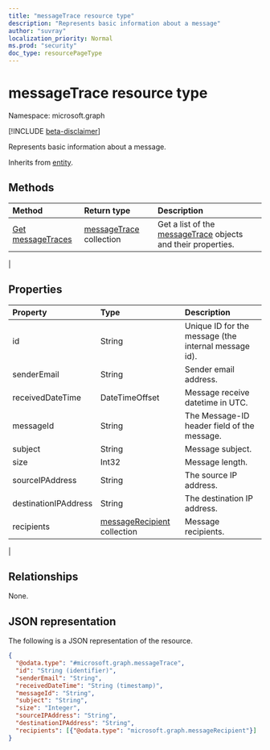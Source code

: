 ```yaml
---
title: "messageTrace resource type"
description: "Represents basic information about a message"
author: "suvray"
localization_priority: Normal
ms.prod: "security"
doc_type: resourcePageType
---
```


# messageTrace resource type

Namespace: microsoft.graph

[!INCLUDE [beta-disclaimer](../../includes/beta-disclaimer.md)]

Represents basic information about a message.

Inherits from [entity](../resources/entity.md).

## Methods
|Method|Return type|Description|
|:---|:---|:---|
|[Get messageTraces](../api/messagetrace-get.md)|[messageTrace](../resources/messagetrace.md) collection|Get a list of the [messageTrace](../resources/messagetrace.md) objects and their properties.|
|

## Properties
|Property|Type|Description|
|:---|:---|:---|
|id|String|Unique ID for the message (the internal message id).|
|senderEmail|String|Sender email address.|
|receivedDateTime|DateTimeOffset|Message receive datetime in UTC.|
|messageId|String|The Message-ID header field of the message.|
|subject|String|Message subject.|
|size|Int32|Message length.|
|sourceIPAddress|String|The source IP address.|
|destinationIPAddress|String|The destination IP address.|
|recipients|[messageRecipient](../resources/messagerecipient.md) collection|Message recipients.|
|

## Relationships
None.

## JSON representation
The following is a JSON representation of the resource.
<!-- {
  "blockType": "resource",
  "keyProperty": "id",
  "@odata.type": "microsoft.graph.messageTrace",
  "baseType": "microsoft.graph.entity",
  "openType": false
}
-->
``` json
{
  "@odata.type": "#microsoft.graph.messageTrace",
  "id": "String (identifier)",
  "senderEmail": "String",
  "receivedDateTime": "String (timestamp)",
  "messageId": "String",
  "subject": "String",
  "size": "Integer",
  "sourceIPAddress": "String",
  "destinationIPAddress": "String",
  "recipients": [{"@odata.type": "microsoft.graph.messageRecipient"}]
}
```
